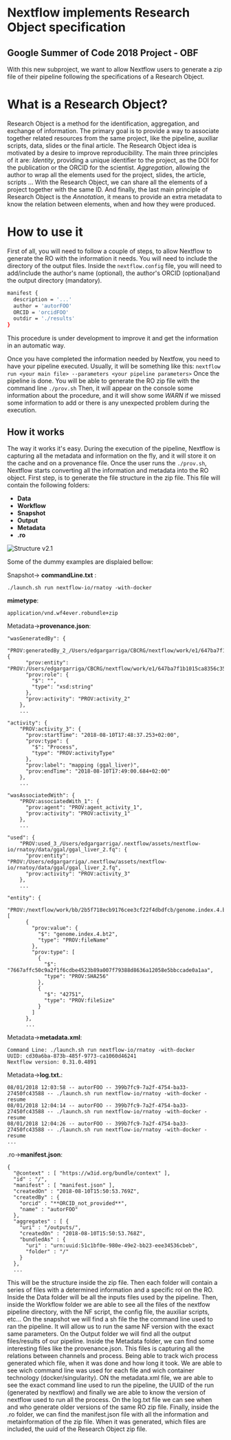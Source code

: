 # Nextflow implements Research Object specification
## Google Summer of Code 2018 Project - OBF

With this new subproject, we want to allow Nextflow users to generate a zip file of their pipeline following the specifications of a Research Object.

# What is a Research Object?
Research Object is a method for the identification, aggregation, and exchange of information. The primary goal is to provide a way to associate together related resources from the same project, like the pipeline, auxiliar scripts, data, slides or the final article.
The Research Object idea is motivated by a desire to improve reproducibility. The main three principles of it are: 
*Identity*, providing a unique identifier to the project, as the DOI for the publication or the ORCID for the scientist. *Aggregation*, allowing the author to wrap all the elements used for the project, slides, the article, scripts … With the Research Object, we can share all the elements of a project together with the same ID. And finally, the last main principle of Research Object is the *Annotation*, it means to provide an extra metadata to know the relation between elements, when and how they were produced.
# How to use it
First of all, you will need to follow a couple of steps, to allow Nextflow to generate the RO with the information it needs.
You will need to include the directory of the output files. Inside the ```nextflow.config``` file, you will need to add/include the author's name (optional), the author's ORCID (optional)and the output directory (mandatory).  
```sh
manifest {
  description = '...'
  author = 'autorFOO'
  ORCID = 'orcidFOO'
  outdir = './results'
}
```
This procedure is under development to improve it and get the information in an automatic way.

Once you have completed the information needed by Nextfow, you need to have your pipeline executed. Usually, it will be something like this: ```nextflow run <your main file> --parameters <your pipeline parameters>```
Once the pipeline is done. You will be able to generate the RO zip file with the command line ```./prov.sh```
Then, it will appear on the console some information about the procedure, and it will show some *WARN* if we missed some information to add or there is any unexpected problem during the execution.
 ## How it works
 The way it works it's easy. During the execution of the pipeline, Nextflow is capturing all the metadata and information on the fly, and it will store it on the cache and on a provenance file.
 Once the user runs the ```./prov.sh```, Nextflow starts converting all the information and metadata into the RO object.
 First step, is to generate the file structure in the zip file. This file will contain the following folders:
 - **Data** 
 - **Workflow** 
 - **Snapshot** 
 - **Output** 
 - **Metadata** 
 - **.ro** 

![Structure v2.1](https://files.gitter.im/privateEdgano/Lobby/NnQB/image.png)

Some of the dummy examples are displaied bellow:

Snapshot-> **commandLine.txt** :
```
./launch.sh run nextflow-io/rnatoy -with-docker
```
**mimetype**:
```
application/vnd.wf4ever.robundle+zip
```
Metadata->**provenance.json**:
```
"wasGeneratedBy": {
    "PROV:generatedBy_2_/Users/edgargarriga/CBCRG/nextflow/work/e1/647ba7f1b1015ca8356c35cfe256bf/accepted_hits.bam": {
      "prov:entity": "PROV:/Users/edgargarriga/CBCRG/nextflow/work/e1/647ba7f1b1015ca8356c35cfe256bf/accepted_hits.bam",
      "prov:role": {
        "$": "",
        "type": "xsd:string"
      },
      "prov:activity": "PROV:activity_2"
    },
    ...
```
```
"activity": {
    "PROV:activity_3": {
      "prov:startTime": "2018-08-10T17:48:37.253+02:00",
      "prov:type": {
        "$": "Process",
        "type": "PROV:activityType"
      },
      "prov:label": "mapping (ggal_liver)",
      "prov:endTime": "2018-08-10T17:49:00.684+02:00"
    },
    ...
```
```
"wasAssociatedWith": {
    "PROV:associatedWith_1": {
      "prov:agent": "PROV:agent_activity_1",
      "prov:activity": "PROV:activity_1"
    },
    ...
```
```
"used": {
    "PROV:used_3_/Users/edgargarriga/.nextflow/assets/nextflow-io/rnatoy/data/ggal/ggal_liver_2.fq": {
      "prov:entity": "PROV:/Users/edgargarriga/.nextflow/assets/nextflow-io/rnatoy/data/ggal/ggal_liver_2.fq",
      "prov:activity": "PROV:activity_3"
    },
    ...
```
```
"entity": {
    "PROV:/nextflow/work/bb/2b5f718ecb9176cee3cf22f4dbdfcb/genome.index.4.bt2": [
      {
        "prov:value": {
          "$": "genome.index.4.bt2",
          "type": "PROV:fileName"
        },
        "prov:type": [
          {
            "$": "7667affc50c9a2f1f6cdbe4523b89a007f79388d8636a12058e5bbccade0a1aa",
            "type": "PROV:SHA256"
          },
          {
            "$": "42751",
            "type": "PROV:fileSize"
          }
        ]
      },
      ...
```
Metadata->**metadata.xml**:
```
Command Line: ./launch.sh run nextflow-io/rnatoy -with-docker
UUID: cd30a6ba-873b-485f-9773-ca1060d46241
Nextflow version: 0.31.0.4891
```
Metadata->**log.txt.**:
```
08/01/2018 12:03:58 -- autorFOO -- 399b7fc9-7a2f-4754-ba33-27450fc43588 -- ./launch.sh run nextflow-io/rnatoy -with-docker -resume
08/01/2018 12:04:14 -- autorFOO -- 399b7fc9-7a2f-4754-ba33-27450fc43588 -- ./launch.sh run nextflow-io/rnatoy -with-docker -resume
08/01/2018 12:04:26 -- autorFOO -- 399b7fc9-7a2f-4754-ba33-27450fc43588 -- ./launch.sh run nextflow-io/rnatoy -with-docker -resume
...
```
.ro->**manifest.json**:
```
{
  "@context" : [ "https://w3id.org/bundle/context" ],
  "id" : "/",
  "manifest" : [ "manifest.json" ],
  "createdOn" : "2018-08-10T15:50:53.769Z",
  "createdBy" : {
    "orcid" : "**ORCID_not_provided**",
    "name" : "autorFOO"
  },
  "aggregates" : [ {
    "uri" : "/outputs/",
    "createdOn" : "2018-08-10T15:50:53.768Z",
    "bundledAs" : {
      "uri" : "urn:uuid:51c1bf0e-980e-49e2-bb23-eee34536cbeb",
      "folder" : "/"
    }
  },
  ...
```
This will be the structure inside the zip file. Then each folder will contain a series of files with a determined information and a specific rol on the RO.
Inside the Data folder will be all the inputs files used by the pipeline. Then, inside the Workflow folder we are able to see all the files of the nextfow pipeline directory, with the NF script, the config file, the auxiliar scripts, etc...
On the snapshot we will find a sh file the the command line used to ran the pipeline. It will allow us to run the same NF version with the exact same parameters. On the Output folder we will find all the output files/results of our pipeline. Inside the Metadata folder, we can find some interesting files like the provenance.json. This files is capturing all the relations between channels and process. Being able to track wich process generated which file, when it was done and how long it took. We are able to see wich command line was used for each file and wich container technology (docker/singularity).
ON the metadata.xml file, we are able to see the exact command line used to run the pipeline, the UUID of the run (generated by nextflow) and finally we are able to know the version of nextflow used to run all the process. On the log.txt file we can see when and who generate older versions of the same RO zip file. 
Finally, inside the .ro folder, we can find the manifest.json file with all the information and metainformation of the zip file. When it was generated, which files are included, the uuid of the Research Object zip file.  